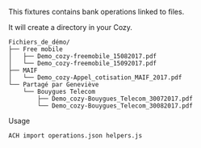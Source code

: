 This fixtures contains bank operations linked to files.

It will create a directory in your Cozy.

```
Fichiers_de_démo/
├── Free mobile
│   ├── Demo_cozy-freemobile_15082017.pdf
│   └── Demo_cozy-freemobile_15092017.pdf
├── MAIF
│   └── Demo_cozy-Appel_cotisation_MAIF_2017.pdf
└── Partagé par Geneviève
    └── Bouygues Telecom
        ├── Demo_cozy-Bouygues_Telecom_30072017.pdf
        └── Demo_cozy-Bouygues_Telecom_30082017.pdf
```

Usage

```
ACH import operations.json helpers.js
```
